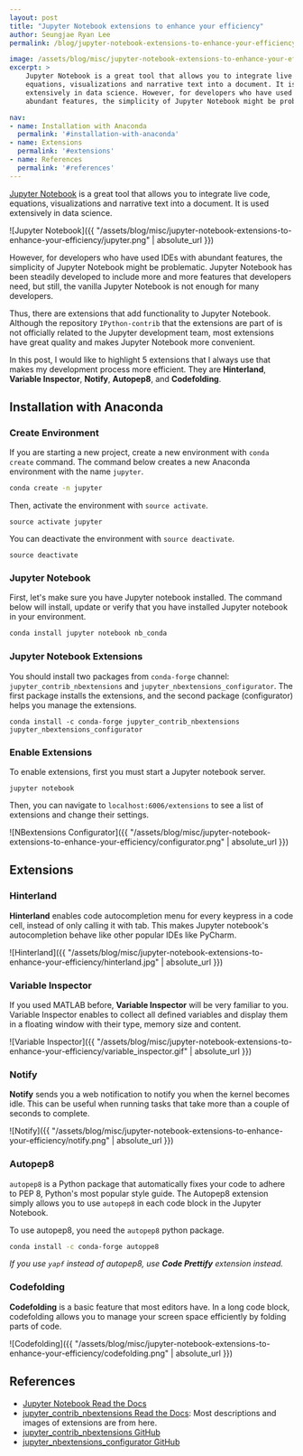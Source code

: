 ```yaml
---
layout: post
title: "Jupyter Notebook extensions to enhance your efficiency"
author: Seungjae Ryan Lee
permalink: /blog/jupyter-notebook-extensions-to-enhance-your-efficiency/

image: /assets/blog/misc/jupyter-notebook-extensions-to-enhance-your-efficiency/front.svg
excerpt: >
    Jupyter Notebook is a great tool that allows you to integrate live code,
    equations, visualizations and narrative text into a document. It is used
    extensively in data science. However, for developers who have used IDEs with
    abundant features, the simplicity of Jupyter Notebook might be problematic.

nav:
- name: Installation with Anaconda
  permalink: '#installation-with-anaconda'
- name: Extensions
  permalink: '#extensions'
- name: References
  permalink: '#references'
---
```


[Jupyter Notebook](http://jupyter.org/) is a great tool that allows you to integrate live code, equations, visualizations and narrative text into a document. It is used extensively in data science.

![Jupyter Notebook]({{ "/assets/blog/misc/jupyter-notebook-extensions-to-enhance-your-efficiency/jupyter.png" | absolute_url }})

However, for developers who have used IDEs with abundant features, the simplicity of Jupyter Notebook might be problematic. Jupyter Notebook has been steadily developed to include more and more features that developers need, but still, the vanilla Jupyter Notebook is not enough for many developers.

Thus, there are extensions that add functionality to Jupyter Notebook. Although the repository  `IPython-contrib` that the extensions are part of is not officially related to the Jupyter development team, most extensions have great quality and makes Jupyter Notebook more convenient.

In this post, I would like to highlight 5 extensions that I always use that makes my development process more efficient. They are **Hinterland**, **Variable Inspector**, **Notify**, **Autopep8**, and **Codefolding**.



## Installation with Anaconda

### Create Environment

If you are starting a new project, create a new environment with `conda create` command. The command below creates a new Anaconda environment with the name `jupyter`.

```bash
conda create -n jupyter
```

Then, activate the environment with `source activate`.

```
source activate jupyter
```

You can deactivate the environment with `source deactivate`.

```
source deactivate
```

### Jupyter Notebook

First, let's make sure you have Jupyter notebook installed. The command below will install, update or verify that you have installed Jupyter notebook in your environment.

```bash
conda install jupyter notebook nb_conda
```

### Jupyter Notebook Extensions

You should install two packages from `conda-forge` channel: `jupyter_contrib_nbextensions` and `jupyter_nbextensions_configurator`. The first package installs the extensions, and the second package (configurator) helps you manage the extensions.

```
conda install -c conda-forge jupyter_contrib_nbextensions jupyter_nbextensions_configurator
```

### Enable Extensions

To enable extensions, first you must start a Jupyter notebook server.

```
jupyter notebook
```

Then, you can navigate to `localhost:6006/extensions` to see a list of extensions and change their settings.

![NBextensions Configurator]({{ "/assets/blog/misc/jupyter-notebook-extensions-to-enhance-your-efficiency/configurator.png" | absolute_url }})



## Extensions

### Hinterland

**Hinterland** enables code autocompletion menu for every keypress in a code cell, instead of only calling it with tab. This makes Jupyter notebook's autocompletion behave like other popular IDEs like PyCharm.

![Hinterland]({{ "/assets/blog/misc/jupyter-notebook-extensions-to-enhance-your-efficiency/hinterland.jpg" | absolute_url }})

### Variable Inspector

If you used MATLAB before, **Variable Inspector** will be very familiar to you. Variable Inspector enables to collect all defined variables and display them in a floating window with their type, memory size and content.

![Variable Inspector]({{ "/assets/blog/misc/jupyter-notebook-extensions-to-enhance-your-efficiency/variable_inspector.gif" | absolute_url }})

### Notify

**Notify** sends you a web notification to notify you when the kernel becomes idle. This can be useful when running tasks that take more than a couple of seconds to complete.

![Notify]({{ "/assets/blog/misc/jupyter-notebook-extensions-to-enhance-your-efficiency/notify.png" | absolute_url }})

### Autopep8

`autopep8` is a Python package that automatically fixes your code to adhere to PEP 8, Python's most popular style guide. The Autopep8 extension simply allows you to use `autopep8` in each code block in the  Jupyter Notebook.

To use autopep8, you need the `autopep8` python package.

```bash
conda install -c conda-forge autoppe8
```

*If you use `yapf` instead of autopep8, use **Code Prettify** extension instead.*

### Codefolding

**Codefolding** is a basic feature that most editors have. In a long code block, codefolding allows you to manage your screen space efficiently by folding parts of code.

![Codefolding]({{ "/assets/blog/misc/jupyter-notebook-extensions-to-enhance-your-efficiency/codefolding.png" | absolute_url }})

## References

* [Jupyter Notebook Read the Docs](https://jupyter-notebook.readthedocs.io/en/stable/)
* [jupyter_contrib_nbextensions Read the Docs](http://jupyter-contrib-nbextensions.readthedocs.io): Most descriptions and images of extensions are from here.
* [jupyter_contrib_nbextensions GitHub](https://github.com/ipython-contrib/jupyter_contrib_nbextensions)
* [jupyter_nbextensions_configurator GitHub](https://github.com/Jupyter-contrib/jupyter_nbextensions_configurator)